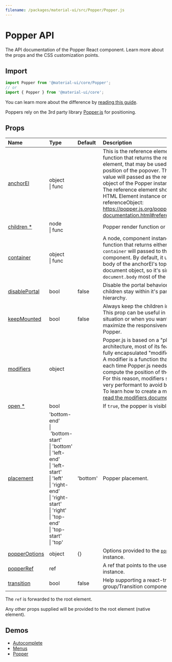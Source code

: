 ```yaml
---
filename: /packages/material-ui/src/Popper/Popper.js
---
```


<!--- This documentation is automatically generated, do not try to edit it. -->

# Popper API

<p class="description">The API documentation of the Popper React component. Learn more about the props and the CSS customization points.</p>

## Import

```js
import Popper from '@material-ui/core/Popper';
// or
import { Popper } from '@material-ui/core';
```

You can learn more about the difference by [reading this guide](/guides/minimizing-bundle-size/).

Poppers rely on the 3rd party library [Popper.js](https://github.com/FezVrasta/popper.js) for positioning.

## Props

| Name | Type | Default | Description |
|:-----|:-----|:--------|:------------|
| <a class="anchor-link" id="props--anchorEl"></a><a href="#props--anchorEl" title="link to the prop on this page" class="prop-name">anchorEl</a> | <span class="prop-type">object<br>&#124;&nbsp;func</span> |  | This is the reference element, or a function that returns the reference element, that may be used to set the position of the popover. The return value will passed as the reference object of the Popper instance.<br>The reference element should be an HTML Element instance or a referenceObject: https://popper.js.org/popper-documentation.html#referenceObject. |
| <a class="anchor-link" id="props--children"></a><a href="#props--children" title="link to the prop on this page" class="prop-name required">children&nbsp;*</a> | <span class="prop-type">node<br>&#124;&nbsp;func</span> |  | Popper render function or node. |
| <a class="anchor-link" id="props--container"></a><a href="#props--container" title="link to the prop on this page" class="prop-name">container</a> | <span class="prop-type">object<br>&#124;&nbsp;func</span> |  | A node, component instance, or function that returns either. The `container` will passed to the Modal component. By default, it uses the body of the anchorEl's top-level document object, so it's simply `document.body` most of the time. |
| <a class="anchor-link" id="props--disablePortal"></a><a href="#props--disablePortal" title="link to the prop on this page" class="prop-name">disablePortal</a> | <span class="prop-type">bool</span> | <span class="prop-default">false</span> | Disable the portal behavior. The children stay within it's parent DOM hierarchy. |
| <a class="anchor-link" id="props--keepMounted"></a><a href="#props--keepMounted" title="link to the prop on this page" class="prop-name">keepMounted</a> | <span class="prop-type">bool</span> | <span class="prop-default">false</span> | Always keep the children in the DOM. This prop can be useful in SEO situation or when you want to maximize the responsiveness of the Popper. |
| <a class="anchor-link" id="props--modifiers"></a><a href="#props--modifiers" title="link to the prop on this page" class="prop-name">modifiers</a> | <span class="prop-type">object</span> |  | Popper.js is based on a "plugin-like" architecture, most of its features are fully encapsulated "modifiers".<br>A modifier is a function that is called each time Popper.js needs to compute the position of the popper. For this reason, modifiers should be very performant to avoid bottlenecks. To learn how to create a modifier, [read the modifiers documentation](https://github.com/FezVrasta/popper.js/blob/master/docs/_includes/popper-documentation.md#modifiers--object). |
| <a class="anchor-link" id="props--open"></a><a href="#props--open" title="link to the prop on this page" class="prop-name required">open&nbsp;*</a> | <span class="prop-type">bool</span> |  | If `true`, the popper is visible. |
| <a class="anchor-link" id="props--placement"></a><a href="#props--placement" title="link to the prop on this page" class="prop-name">placement</a> | <span class="prop-type">'bottom-end'<br>&#124;&nbsp;'bottom-start'<br>&#124;&nbsp;'bottom'<br>&#124;&nbsp;'left-end'<br>&#124;&nbsp;'left-start'<br>&#124;&nbsp;'left'<br>&#124;&nbsp;'right-end'<br>&#124;&nbsp;'right-start'<br>&#124;&nbsp;'right'<br>&#124;&nbsp;'top-end'<br>&#124;&nbsp;'top-start'<br>&#124;&nbsp;'top'</span> | <span class="prop-default">'bottom'</span> | Popper placement. |
| <a class="anchor-link" id="props--popperOptions"></a><a href="#props--popperOptions" title="link to the prop on this page" class="prop-name">popperOptions</a> | <span class="prop-type">object</span> | <span class="prop-default">{}</span> | Options provided to the [`popper.js`](https://github.com/FezVrasta/popper.js) instance. |
| <a class="anchor-link" id="props--popperRef"></a><a href="#props--popperRef" title="link to the prop on this page" class="prop-name">popperRef</a> | <span class="prop-type">ref</span> |  | A ref that points to the used popper instance. |
| <a class="anchor-link" id="props--transition"></a><a href="#props--transition" title="link to the prop on this page" class="prop-name">transition</a> | <span class="prop-type">bool</span> | <span class="prop-default">false</span> | Help supporting a react-transition-group/Transition component. |

The `ref` is forwarded to the root element.

Any other props supplied will be provided to the root element (native element).

## Demos

- [Autocomplete](/components/autocomplete/)
- [Menus](/components/menus/)
- [Popper](/components/popper/)

